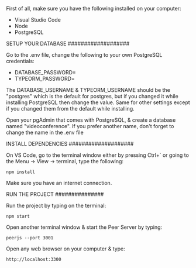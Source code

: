 First of all, make sure you have the following installed on your computer:

- Visual Studio Code
- Node
- PostgreSQL

SETUP YOUR DATABASE
###################

Go to the .env file, change the following to your own PostgreSQL credentials:

- DATABASE_PASSWORD=
- TYPEORM_PASSWORD=

The DATABASE_USERNAME & TYPEORM_USERNAME should be the "postgres" which is the default for postgres, but if you changed it while installing PostgreSQL then change the value. Same for other settings except if you changed them from the default while installing.

Open your pgAdmin that comes with PostgreSQL, & create a database named "videoconference". If you prefer another name, don't forget to change the name in the .env file

INSTALL DEPENDENCIES
####################

On VS Code, go to the terminal window either by pressing Ctrl+` or going to the Menu -> View -> terminal, type the following:
    
    npm install

Make sure you have an internet connection.

RUN THE PROJECT
###############

Run the project by typing on the terminal: 

    npm start

Open another terminal window & start the Peer Server by typing:
    
    peerjs --port 3001

Open any web browser on your computer & type:
    
    http://localhost:3300

